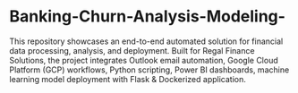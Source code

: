 # Banking-Churn-Analysis-Modeling-
This repository showcases an end-to-end automated solution for financial data processing, analysis, and deployment. Built for Regal Finance Solutions, the project integrates Outlook email automation, Google Cloud Platform (GCP) workflows, Python scripting, Power BI dashboards, machine learning model deployment with Flask &amp; Dockerized application.
